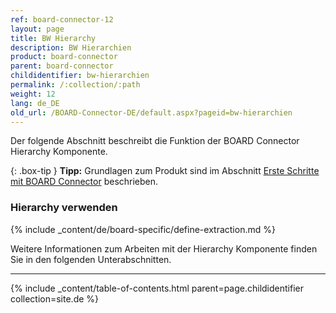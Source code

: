 ```yaml
---
ref: board-connector-12
layout: page
title: BW Hierarchy
description: BW Hierarchien
product: board-connector
parent: board-connector
childidentifier: bw-hierarchien
permalink: /:collection/:path
weight: 12
lang: de_DE
old_url: /BOARD-Connector-DE/default.aspx?pageid=bw-hierarchien
---
```


Der folgende Abschnitt beschreibt die Funktion der BOARD Connector Hierarchy Komponente.

{: .box-tip }
**Tipp:** Grundlagen zum Produkt sind im Abschnitt [Erste Schritte mit BOARD Connector](./erste-schritte) beschrieben.

### Hierarchy verwenden
{% include _content/de/board-specific/define-extraction.md %}

Weitere Informationen zum Arbeiten mit der Hierarchy Komponente finden Sie in den folgenden Unterabschnitten.

---

{% include _content/table-of-contents.html parent=page.childidentifier collection=site.de %}

